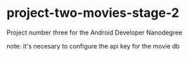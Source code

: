 # project-two-movies-stage-2

Project number three for the Android Developer Nanodegree

note: it's necesary to configure the api key for the movie db
